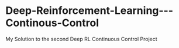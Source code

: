 # Deep-Reinforcement-Learning---Continous-Control
My Solution to the second Deep RL Continuous Control Project
